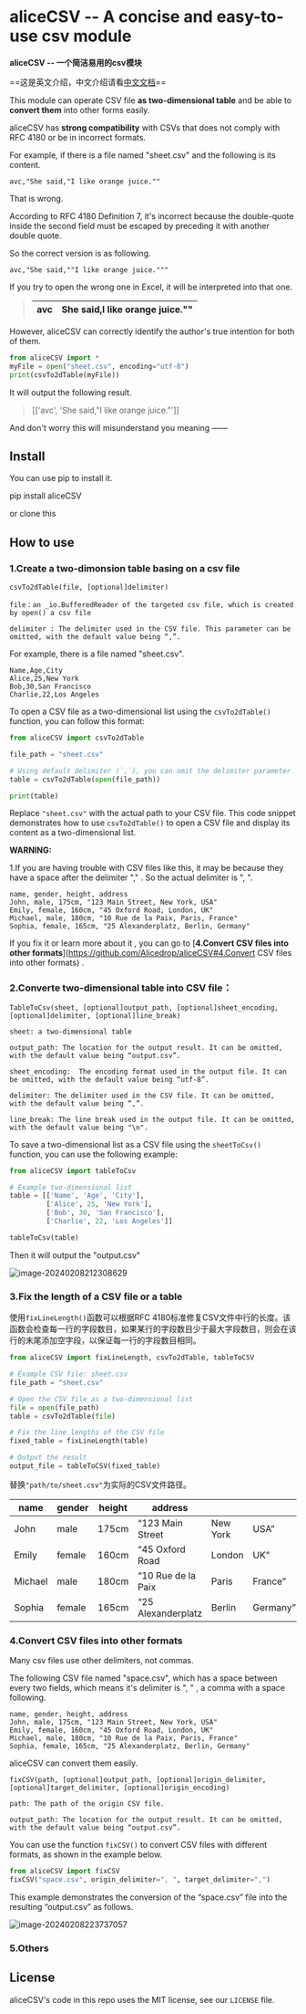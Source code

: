 # aliceCSV -- A concise and easy-to-use csv module   
**aliceCSV -- 一个简洁易用的csv模块**

==这是英文介绍，中文介绍请看[中文文档](https://github.com/Alicedrop/aliceCSV/blob/main/readme_zh-CN.md)==

This module can operate CSV file **as two-dimensional table** and be able to **convert them** into other forms easily.



aliceCSV has **strong compatibility** with CSVs that does not comply with RFC 4180 or be in incorrect formats.

For example, if there is a file named "sheet.csv" and the following is its content.

```
avc,"She said,"I like orange juice.""
```

That is wrong.

According to RFC 4180 Definition 7, it's incorrect because the double-quote inside the second field must be escaped by preceding it with another double quote.

So the correct version is as following.

```
avc,"She said,""I like orange juice."""
```



If you try to open the wrong one in Excel, it will be interpreted into that one.

> | avc  | She said,I like orange juice."" |
> | ---- | ------------------------------- |



However, aliceCSV can correctly identify the author's true intention for both of them.

```python
from aliceCSV import *
myFile = open("sheet.csv", encoding="utf-8")
print(csvTo2dTable(myFile))
```

It will output  the following result.

> [['avc', 'She said,"I like orange juice."']]

And don't worry this will misunderstand you meaning —— 

## Install

You can use pip to install it.

pip install aliceCSV

or clone this 

## How to use

### 1.Create a two-dimonsion table basing on a csv file
```
csvTo2dTable(file, [optional]delimiter)
```
`file：an _io.BufferedReader of the targeted csv file, which is created by open() a csv file`

`delimiter : The delimiter used in the CSV file. This parameter can be omitted, with the default value being “,”.`



For example, there is a file named "sheet.csv".

```plain text
Name,Age,City
Alice,25,New York
Bob,30,San Francisco
Charlie,22,Los Angeles
```

To open a CSV file as a two-dimensional list using the `csvTo2dTable()` function, you can follow this format:

```python
from aliceCSV import csvTo2dTable

file_path = "sheet.csv"

# Using default delimiter (`,`), you can omit the delimiter parameter
table = csvTo2dTable(open(file_path))

print(table)
```

Replace `"sheet.csv"` with the actual path to your CSV file. This code snippet demonstrates how to use `csvTo2dTable()` to open a CSV file and display its content as a two-dimensional list.



**WARNING:** 

1.If you are having trouble with CSV files like this, it may be because they have a space after the delimiter "," . So the actual delimiter is ",  ".

```
name, gender, height, address
John, male, 175cm, "123 Main Street, New York, USA"
Emily, female, 160cm, "45 Oxford Road, London, UK"
Michael, male, 180cm, "10 Rue de la Paix, Paris, France"
Sophia, female, 165cm, "25 Alexanderplatz, Berlin, Germany"
```

If you fix it or learn more about it , you can go to  [**4.Convert CSV files into other formats**](https://github.com/Alicedrop/aliceCSV#4.Convert CSV files into other formats) .

### 2.Converte two-dimensional table into CSV file：

```
TableToCsv(sheet, [optional]output_path, [optional]sheet_encoding, [optional]delimiter, [optional]line_break)
```
`sheet: a two-dimensional table`

`output_path: The location for the output result. It can be omitted, with the default value being “output.csv”.`

`sheet_encoding:  The encoding format used in the output file. It can be omitted, with the default value being “utf-8”.`

```delimiter: The delimiter used in the CSV file. It can be omitted,  with the default value being “,”.```

`line_break: The line break used in the output file. It can be omitted, with the default value being "\n".`



To save a two-dimensional list as a CSV file using the `sheetToCsv()` function, you can use the following example:

```python
from aliceCSV import tableToCsv

# Example two-dimensional list
table = [['Name', 'Age', 'City'],
         ['Alice', 25, 'New York'],
         ['Bob', 30, 'San Francisco'],
         ['Charlie', 22, 'Los Angeles']]

tableToCsv(table)
```

Then it will output the "output.csv"

![image-20240208212308629](D:\2024工程\aliceCSV\assets\image-20240208212308629.png) 



### 3.Fix the length of a CSV file or a table

使用`fixLineLength()`函数可以根据RFC 4180标准修复CSV文件中行的长度。该函数会检查每一行的字段数目，如果某行的字段数目少于最大字段数目，则会在该行的末尾添加空字段，以保证每一行的字段数目相同。

```python
from aliceCSV import fixLineLength, csvTo2dTable, tableToCSV

# Example CSV file: sheet.csv
file_path = "sheet.csv"

# Open the CSV file as a two-dimensional list
file = open(file_path)
table = csvTo2dTable(file)

# Fix the line lengths of the CSV file
fixed_table = fixLineLength(table)

# Output the result
output_file = tableToCSV(fixed_table)
```

替换`"path/to/sheet.csv"`为实际的CSV文件路径。

| name    | gender | height | address            |          |          |
| ------- | ------ | ------ | ------------------ | -------- | -------- |
| John    | male   | 175cm  | “123 Main Street   | New York | USA”     |
| Emily   | female | 160cm  | “45 Oxford Road    | London   | UK”      |
| Michael | male   | 180cm  | “10 Rue de la Paix | Paris    | France”  |
| Sophia  | female | 165cm  | “25 Alexanderplatz | Berlin   | Germany” |





### 4.Convert CSV files into other formats

Many csv files use other delimiters, not commas. 

The following CSV file named "space.csv", which has a space between every two fields, which means it's delimiter is ", " , a comma with a space following.

```
name, gender, height, address
John, male, 175cm, "123 Main Street, New York, USA"
Emily, female, 160cm, "45 Oxford Road, London, UK"
Michael, male, 180cm, "10 Rue de la Paix, Paris, France"
Sophia, female, 165cm, "25 Alexanderplatz, Berlin, Germany"
```

aliceCSV can convert them easily.

```
fixCSV(path, [optional]output_path, [optional]origin_delimiter,                  [optional]target_delimiter, [optional]origin_encoding)
```

`path: The path of the origin CSV file.`

`output_path: The location for the output result. It can be omitted, with the default value being “output.csv”.`



You can use the function `fixCSV()` to convert CSV files with different formats, as shown in the example below. 

```python
from aliceCSV import fixCSV
fixCSV("space.csv", origin_delimiter=", ", target_delimiter=",")
```

This example demonstrates the conversion of the “space.csv” file into the resulting “output.csv” as follows.

![image-20240208223737057](D:\2024工程\aliceCSV\assets\image-20240208223737057.png) 



### 5.Others 



## License

aliceCSV's code in this repo uses the MIT license, see our `LICENSE` file.
